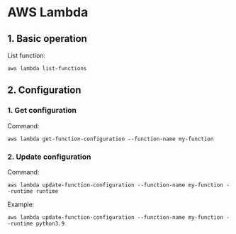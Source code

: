 # AWS Lambda

## 1. Basic operation
List function:
```
aws lambda list-functions
```

## 2. Configuration
### 1. Get configuration
Command:
```
aws lambda get-function-configuration --function-name my-function
```

### 2. Update configuration
Command:
```
aws lambda update-function-configuration --function-name my-function --runtime runtime
```
Example:
```
aws lambda update-function-configuration --function-name my-function --runtime python3.9
```
